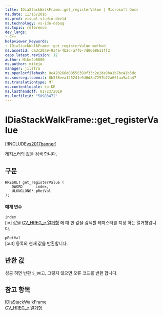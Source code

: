 ```yaml
---
title: IDiaStackWalkFrame::get_registerValue | Microsoft Docs
ms.date: 11/15/2016
ms.prod: visual-studio-dev14
ms.technology: vs-ide-debug
ms.topic: reference
dev_langs:
- C++
helpviewer_keywords:
- IDiaStackWalkFrame::get_registerValue method
ms.assetid: ca3c20a9-934a-4b2c-a7f6-7d06e8611ff2
caps.latest.revision: 12
author: MikeJo5000
ms.author: mikejo
manager: jillfra
ms.openlocfilehash: 8c420266d08550398f33c2e2da9ba1b7bc41b5dc
ms.sourcegitcommit: 8b538eea125241e9d6d8b7297b72a66faa9a4a47
ms.translationtype: MT
ms.contentlocale: ko-KR
ms.lasthandoff: 01/23/2019
ms.locfileid: "58983472"
---
```

# <a name="idiastackwalkframegetregistervalue"></a>IDiaStackWalkFrame::get_registerValue
[!INCLUDE[vs2017banner](../../includes/vs2017banner.md)]

레지스터의 값을 검색 합니다.  
  
## <a name="syntax"></a>구문  
  
```cpp#  
HRESULT get_registerValue (   
   DWORD      index,  
   ULONGLONG* pRetVal  
);  
```  
  
#### <a name="parameters"></a>매개 변수  
 `index`  
 [in] 값을 [CV_HREG_e 열거형](../../debugger/debug-interface-access/cv-hreg-e.md) 에 대 한 값을 검색할 레지스터를 지정 하는 열거형입니다.  
  
 `pRetVal`  
 [out] 등록의 현재 값을 반환합니다.  
  
## <a name="return-value"></a>반환 값  
 성공 하면 반환 `S_OK`고, 그렇지 않으면 오류 코드를 반환 합니다.  
  
## <a name="see-also"></a>참고 항목  
 [IDiaStackWalkFrame](../../debugger/debug-interface-access/idiastackwalkframe.md)   
 [CV_HREG_e 열거형](../../debugger/debug-interface-access/cv-hreg-e.md)
